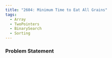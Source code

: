 ```yaml
---
title: "2604: Minimum Time to Eat All Grains"
tags:
  - Array
  - TwoPointers
  - BinarySearch
  - Sorting
---
```

### Problem Statement

